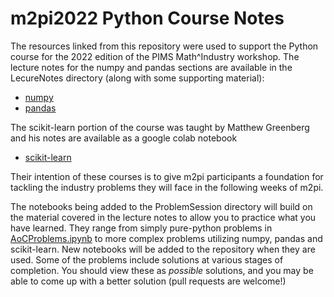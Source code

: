 # m2pi2022 Python Course Notes

The resources linked from this repository were used to support the Python course for the 2022 edition of the PIMS Math^Industry workshop. The lecture notes for the numpy and pandas sections are available in the LecureNotes directory (along with some supporting material):

  * [numpy](./LectureNotes/Numpy.ipynb)
  * [pandas](./LectureNotes/Pandas.ipynb)
 
The scikit-learn portion of the course was taught by Matthew Greenberg and his notes are available as a google colab notebook

  * [scikit-learn](https://colab.research.google.com/drive/19bFkj9RT0erhjSg_GYFuuXhQmHb_eSsG?usp=sharing)
  
Their intention of these courses is to give m2pi participants a foundation for tackling the industry problems they will face in the following weeks of m2pi. 

The notebooks being added to the ProblemSession directory will build on the material covered in
the lecture notes to allow you to practice what you have learned. They range
from simply pure-python problems in
[AoCProblems.ipynb](./ProblemSession/PythonStdLib/AocProblems.ipynb) to more complex problems utilizing numpy, pandas and scikit-learn. New notebooks will be added to the repository when they are used. Some of the problems include solutions at various stages of completion. You should view these as _possible_ solutions, and you may be able to come up with a better solution (pull requests are welcome!)
